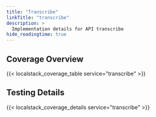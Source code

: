 ```yaml
---
title: "Transcribe"
linkTitle: "transcribe"
description: >
  Implementation details for API transcribe
hide_readingtime: true
---
```


## Coverage Overview
{{< localstack_coverage_table service="transcribe" >}}

## Testing Details
{{< localstack_coverage_details service="transcribe" >}}
